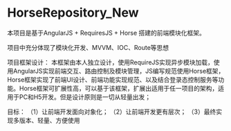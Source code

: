 # HorseRepository_New

本项目是基于AngularJS + RequiresJS + Horse 搭建的前端模块化框架。

项目中充分体现了模块化开发、MVVM、IOC、Route等思想

项目框架设计：
    本框架由本人独立设计，使用RequireJS实现异步模块加载，使用AngularJS实现前端交互、路由控制及模块管理，JS编写规范使用Horse框架，Horse框架实现了前端UI设计、前端功能实现规范、以及结合登录态控制服务等功能。Horse框架可扩展性高，可以基于该框架，扩展出适用于任一项目的架构，适用于PC和H5开发。但是设计原则是一切从轻量出发；

目标：
    （1）让前端开发面向对象化；
    （2）让前端开发更有层次；
    （3）最终实现多版本、轻量、方便使用